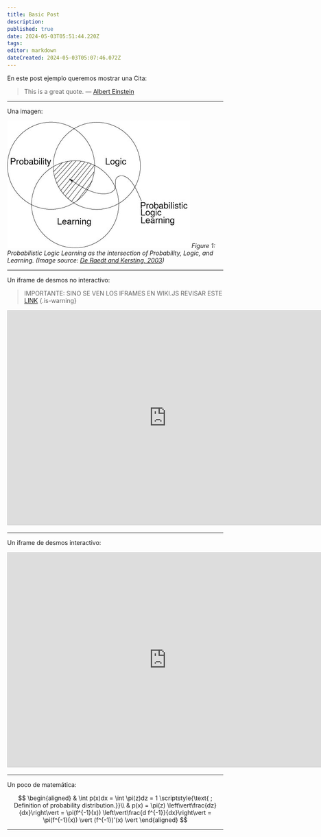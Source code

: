 ```yaml
---
title: Basic Post
description: 
published: true
date: 2024-05-03T05:51:44.220Z
tags: 
editor: markdown
dateCreated: 2024-05-03T05:07:46.072Z
---
```


En este post ejemplo queremos mostrar una Cita:

> This is a great quote. &mdash; [Albert Einstein](https://es.wikipedia.org/wiki/Albert_Einstein)

---

Una imagen:

![](/images/probabilistic_logic_learning.jpg)
*Figure 1: Probabilistic Logic Learning as the intersection of Probability, Logic, and Learning. (Image source: [De Raedt and Kersting, 2003](https://www.researchgate.net/publication/2878094_Probabilistic_Logic_Learning))*

---

Un iframe de desmos no interactivo:

> IMPORTANTE: SINO SE VEN LOS IFRAMES EN WIKI.JS REVISAR ESTE [LINK](https://github.com/Requarks/wiki/issues/1550#issuecomment-612545473)
{.is-warning}



<iframe src="https://www.desmos.com/calculator/ocouu4910y?embed" width="740px" height="500px" style="border: 1px solid #ccc" frameborder="0"></iframe>

---

Un iframe de desmos interactivo:


<iframe src="https://www.desmos.com/calculator/ocouu4910y" width="740px" height="500px" style="border: 1px solid #ccc" frameborder="0"></iframe>

---


Un poco de matemática:

$$
\begin{aligned}
& \int p(x)dx = \int \pi(z)dz = 1 \scriptstyle{\text{   ; Definition of probability distribution.}}\\
& p(x) = \pi(z) \left\vert\frac{dz}{dx}\right\vert = \pi(f^{-1}(x)) \left\vert\frac{d f^{-1}}{dx}\right\vert = \pi(f^{-1}(x)) \vert (f^{-1})'(x) \vert
\end{aligned}
$$

***